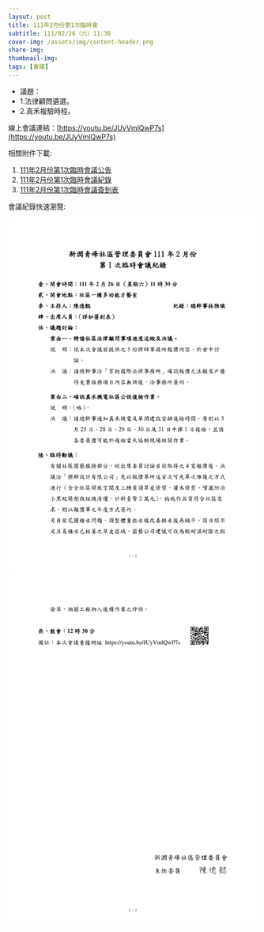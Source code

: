 ```yaml
---
layout: post
title: 111年2月份第1次臨時會
subtitle: 111/02/26（六）11:30
cover-img: /assets/img/content-header.png
share-img: 
thumbnail-img:
tags: [會議]
---
```


- 議題：
- 1.法律顧問遴選。
- 2.真禾複驗時程。

線上會議連結：[https://youtu.be/JUyVmlQwP7s](https://youtu.be/JUyVmlQwP7s)

相關附件下載:

1. [111年2月份第1次臨時會議公告](../assets/post/20220226/111年2月份第1次臨時會議公告.pdf)
2. [111年2月份第1次臨時會議紀錄](../assets/post/20220226/111年2月份第1次臨時會議紀錄.pdf)
3. [111年2月份第1次臨時會議簽到表](../assets/post/20220226/111年2月份第1次臨時會議簽到表.pdf)

會議紀錄快速瀏覽:

![](../assets/post/20220226/meeting-minutes-01.png)
![](../assets/post/20220226/meeting-minutes-02.png)